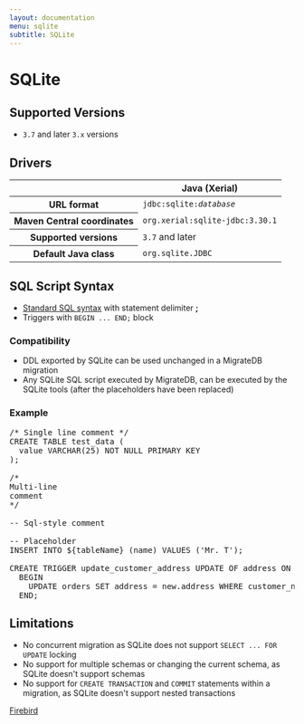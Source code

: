 ```yaml
---
layout: documentation
menu: sqlite
subtitle: SQLite
---
```


# SQLite

## Supported Versions

- `3.7` and later `3.x` versions

## Drivers

<table class="table">
<thead>
<tr>
<th></th>
<th>Java (Xerial)</th>
</tr>
</thead>
<tr>
<th>URL format</th>
<td><code>jdbc:sqlite:<i>database</i></code></td>
</tr>
<tr>
<th>Maven Central coordinates</th>
<td><code>org.xerial:sqlite-jdbc:3.30.1</code></td>
</tr>
<tr>
<th>Supported versions</th>
<td><code>3.7</code> and later</td>
</tr>
<tr>
<th>Default Java class</th>
<td><code>org.sqlite.JDBC</code></td>
</tr>
</table>

## SQL Script Syntax

- [Standard SQL syntax](/documentation/concepts/migrations#sql-based-migrations#syntax) with statement delimiter **;**
- Triggers with `BEGIN ... END;` block

### Compatibility

- DDL exported by SQLite can be used unchanged in a MigrateDB migration
- Any SQLite SQL script executed by MigrateDB, can be executed by the SQLite tools (after the placeholders have been
  replaced)

### Example

<pre class="prettyprint">/* Single line comment */
CREATE TABLE test_data (
  value VARCHAR(25) NOT NULL PRIMARY KEY
);

/*
Multi-line
comment
*/

-- Sql-style comment

-- Placeholder
INSERT INTO ${tableName} (name) VALUES ('Mr. T');

CREATE TRIGGER update_customer_address UPDATE OF address ON customers
  BEGIN
    UPDATE orders SET address = new.address WHERE customer_name = old.name;
  END;</pre>

## Limitations

- No concurrent migration as SQLite does not support `SELECT ... FOR UPDATE` locking
- No support for multiple schemas or changing the current schema, as SQLite doesn't support schemas
- No support for `CREATE TRANSACTION` and `COMMIT` statements within a migration, as SQLite doesn't support nested
  transactions

<p class="next-steps">
    <a class="btn btn-primary" href="/documentation/database/firebird">Firebird <i class="fa fa-arrow-right"></i></a>
</p>
